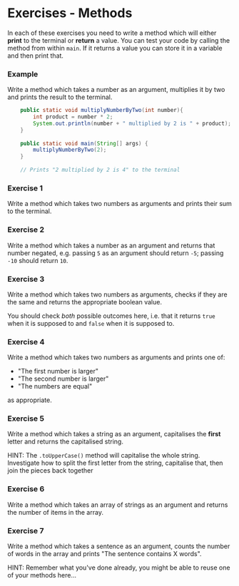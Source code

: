 # Exercises - Methods

In each of these exercises you need to write a method which will either **print** to the terminal or **return** a value. You can test your code by calling the method from within `main`. If it returns a value you can store it in a variable and then print that.

### Example

Write a method which takes a number as an argument, multiplies it by two and prints the result to the terminal.

```java
    public static void multiplyNumberByTwo(int number){
    	int product = number * 2;
    	System.out.println(number + " multiplied by 2 is " + product);
    }
    
    public static void main(String[] args) {
    	multiplyNumberByTwo(2);	    
    }
    
    // Prints "2 multiplied by 2 is 4" to the terminal
```

### Exercise 1

Write a method which takes two numbers as arguments and prints their sum to the terminal.

### Exercise 2

Write a method which takes a number as an argument and returns that number negated, e.g. passing `5` as an argument should return `-5`; passing `-10` should return `10`.

### Exercise 3

Write a method which takes two numbers as arguments, checks if they are the same and returns the appropriate boolean value.

You should check *both* possible outcomes here, i.e. that it returns `true` when it is supposed to and `false` when it is supposed to.

### Exercise 4

Write a method which takes two numbers as arguments and prints one of:

- "The first number is larger"
- "The second number is larger"
- "The numbers are equal"

as appropriate.

### Exercise 5

Write a method which takes a string as an argument, capitalises the **first** letter and returns the capitalised string.

HINT: The `.toUpperCase()` method will capitalise the whole string. Investigate how to split the first letter from the string, capitalise that, then join the pieces back together

### Exercise 6

Write a method which takes an array of strings as an argument and returns the number of items in the array.

### Exercise 7

Write a method which takes a sentence as an argument, counts the number of words in the array and prints "The sentence contains X words".

HINT: Remember what you've done already, you might be able to reuse one of your methods here...